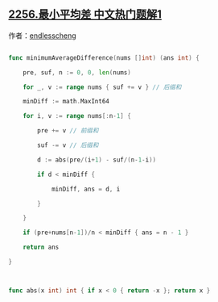 ## [2256.最小平均差 中文热门题解1](https://leetcode.cn/problems/minimum-average-difference/solutions/100000/qian-hou-zhui-fen-jie-by-endlesscheng-a47e)

作者：[endlesscheng](https://leetcode.cn/u/endlesscheng)
```go
func minimumAverageDifference(nums []int) (ans int) {
	pre, suf, n := 0, 0, len(nums)
	for _, v := range nums { suf += v } // 后缀和
	minDiff := math.MaxInt64
	for i, v := range nums[:n-1] {
		pre += v // 前缀和
		suf -= v // 后缀和
		d := abs(pre/(i+1) - suf/(n-1-i))
		if d < minDiff {
			minDiff, ans = d, i
		}
	}
	if (pre+nums[n-1])/n < minDiff { ans = n - 1 }
	return ans
}

func abs(x int) int { if x < 0 { return -x }; return x }
```